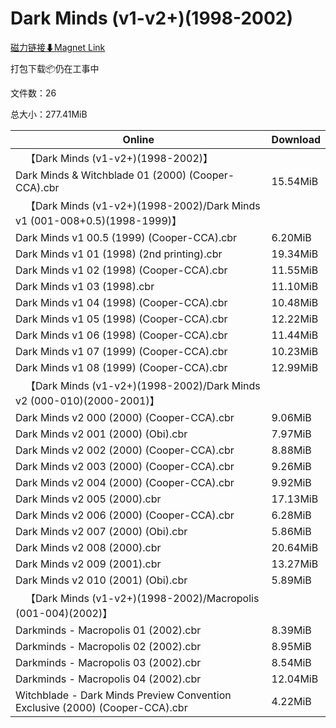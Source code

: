# Dark Minds (v1-v2+)(1998-2002)

[磁力链接⬇Magnet Link](magnet:?xt=urn:btih:25b121bdf8e86cc6156417bd5469d8b44c2e1602&dn=Dark%20Minds%20%28v1-v2%2B%29%281998-2002%29)

打包下载📦仍在工事中

文件数：26

总大小：277.41MiB

Online | Download
--- | ---
&emsp;【Dark Minds (v1-v2+)(1998-2002)】 | 
Dark Minds & Witchblade 01 (2000) (Cooper-CCA).cbr | 15.54MiB
&emsp;【Dark Minds (v1-v2+)(1998-2002)/Dark Minds v1 (001-008+0.5)(1998-1999)】 | 
Dark Minds v1 00.5 (1999) (Cooper-CCA).cbr | 6.20MiB
Dark Minds v1 01 (1998) (2nd printing).cbr | 19.34MiB
Dark Minds v1 02 (1998) (Cooper-CCA).cbr | 11.55MiB
Dark Minds v1 03 (1998).cbr | 11.10MiB
Dark Minds v1 04 (1998) (Cooper-CCA).cbr | 10.48MiB
Dark Minds v1 05 (1998) (Cooper-CCA).cbr | 12.22MiB
Dark Minds v1 06 (1998) (Cooper-CCA).cbr | 11.44MiB
Dark Minds v1 07 (1999) (Cooper-CCA).cbr | 10.23MiB
Dark Minds v1 08 (1999) (Cooper-CCA).cbr | 12.99MiB
&emsp;【Dark Minds (v1-v2+)(1998-2002)/Dark Minds v2 (000-010)(2000-2001)】 | 
Dark Minds v2 000 (2000) (Cooper-CCA).cbr | 9.06MiB
Dark Minds v2 001 (2000) (Obi).cbr | 7.97MiB
Dark Minds v2 002 (2000) (Cooper-CCA).cbr | 8.88MiB
Dark Minds v2 003 (2000) (Cooper-CCA).cbr | 9.26MiB
Dark Minds v2 004 (2000) (Cooper-CCA).cbr | 9.92MiB
Dark Minds v2 005 (2000).cbr | 17.13MiB
Dark Minds v2 006 (2000) (Cooper-CCA).cbr | 6.28MiB
Dark Minds v2 007 (2000) (Obi).cbr | 5.86MiB
Dark Minds v2 008 (2000).cbr | 20.64MiB
Dark Minds v2 009 (2001).cbr | 13.27MiB
Dark Minds v2 010 (2001) (Obi).cbr | 5.89MiB
&emsp;【Dark Minds (v1-v2+)(1998-2002)/Macropolis (001-004)(2002)】 | 
Darkminds - Macropolis 01 (2002).cbr | 8.39MiB
Darkminds - Macropolis 02 (2002).cbr | 8.95MiB
Darkminds - Macropolis 03 (2002).cbr | 8.54MiB
Darkminds - Macropolis 04 (2002).cbr | 12.04MiB
Witchblade - Dark Minds Preview Convention Exclusive (2000) (Cooper-CCA).cbr | 4.22MiB